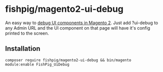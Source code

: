 # fishpig/magento2-ui-debug

An easy way to <a href="https://fishpig.com/magento-2-kb/debug-magento-2-ui-components" target="_blank">debug UI components in Magento 2</a>. Just add ?ui-debug to any Admin URL and the UI component on that page will have it's config printed to the screen.

## Installation
```
composer require fishpig/magento2-ui-debug && bin/magento module:enable FishPig_UiDebug
```
